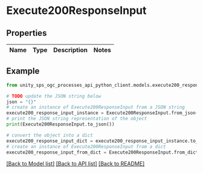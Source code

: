 # Execute200ResponseInput


## Properties

Name | Type | Description | Notes
------------ | ------------- | ------------- | -------------

## Example

```python
from unity_sps_ogc_processes_api_python_client.models.execute200_response_input import Execute200ResponseInput

# TODO update the JSON string below
json = "{}"
# create an instance of Execute200ResponseInput from a JSON string
execute200_response_input_instance = Execute200ResponseInput.from_json(json)
# print the JSON string representation of the object
print(Execute200ResponseInput.to_json())

# convert the object into a dict
execute200_response_input_dict = execute200_response_input_instance.to_dict()
# create an instance of Execute200ResponseInput from a dict
execute200_response_input_from_dict = Execute200ResponseInput.from_dict(execute200_response_input_dict)
```
[[Back to Model list]](../README.md#documentation-for-models) [[Back to API list]](../README.md#documentation-for-api-endpoints) [[Back to README]](../README.md)
